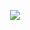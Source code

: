 <p align = "center"> <img src = "![치이카와](https://github.com/user-attachments/assets/019bdc8a-6403-4104-a14d-cf1af406d519)"> </p>
